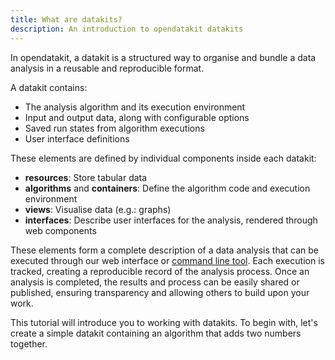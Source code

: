 ```yaml
---
title: What are datakits?
description: An introduction to opendatakit datakits
---
```


In opendatakit, a datakit is a structured way to organise and bundle a data
analysis in a reusable and reproducible format.

A datakit contains:

- The analysis algorithm and its execution environment
- Input and output data, along with configurable options
- Saved run states from algorithm executions
- User interface definitions

These elements are defined by individual components inside each datakit:

- **resources**: Store tabular data
- **algorithms** and **containers**: Define the algorithm code and execution
  environment
- **views**: Visualise data (e.g.: graphs)
- **interfaces**: Describe user interfaces for the analysis, rendered through
  web components

These elements form a complete description of a data analysis that can be
executed through our web interface or
[command line tool](https://github.com/open-datakit/cli). Each execution is
tracked, creating a reproducible record of the analysis process. Once an
analysis is completed, the results and process can be easily shared or
published, ensuring transparency and allowing others to build upon your work.

This tutorial will introduce you to working with datakits. To begin with, let's
create a simple datakit containing an algorithm that adds two numbers together.
